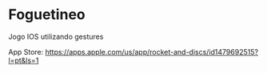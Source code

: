 # Foguetineo
Jogo IOS utilizando gestures

App Store: https://apps.apple.com/us/app/rocket-and-discs/id1479692515?l=pt&ls=1
